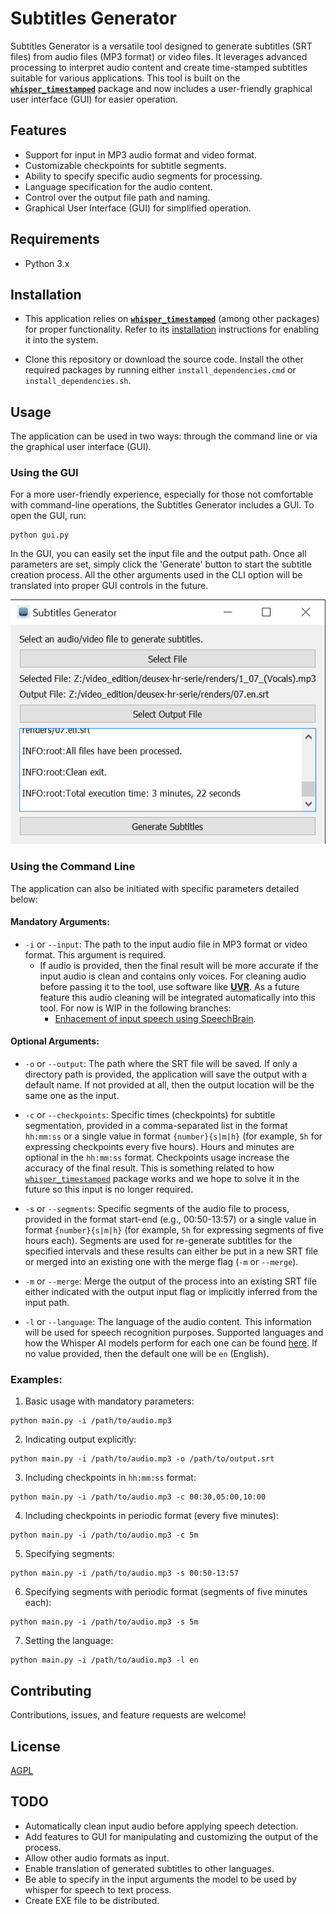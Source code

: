 # Subtitles Generator

Subtitles Generator is a versatile tool designed to generate subtitles (SRT files) from audio files (MP3 format) or video files. It leverages advanced processing to interpret audio content and create time-stamped subtitles suitable for various applications. This tool is built on the **[`whisper_timestamped`](https://github.com/linto-ai/whisper-timestamped)** package and now includes a user-friendly graphical user interface (GUI) for easier operation.

## Features

- Support for input in MP3 audio format and video format.
- Customizable checkpoints for subtitle segments.
- Ability to specify specific audio segments for processing.
- Language specification for the audio content.
- Control over the output file path and naming.
- Graphical User Interface (GUI) for simplified operation.

## Requirements

- Python 3.x

## Installation

- This application relies on **[`whisper_timestamped`](https://github.com/linto-ai/whisper-timestamped)** (among other packages) for proper functionality. Refer to its [installation](https://github.com/linto-ai/whisper-timestamped#installation) instructions for enabling it into the system.

- Clone this repository or download the source code. Install the other required packages by running either `install_dependencies.cmd` or `install_dependencies.sh`.

## Usage

The application can be used in two ways: through the command line or via the graphical user interface (GUI).

### Using the GUI

For a more user-friendly experience, especially for those not comfortable with command-line operations, the Subtitles Generator includes a GUI. To open the GUI, run:

```
python gui.py
```

In the GUI, you can easily set the input file and the output path. Once all parameters are set, simply click the 'Generate' button to start the subtitle creation process. All the other arguments used in the CLI option will be translated into proper GUI controls in the future.

![Alt text](assets/img/gui.png)

### Using the Command Line

The application can also be initiated with specific parameters detailed below:

#### Mandatory Arguments:

- `-i` or `--input`: The path to the input audio file in MP3 format or video format. This argument is required.
  - If audio is provided, then the final result will be more accurate if the input audio is clean and contains only voices. For cleaning audio before passing it to the tool, use software like **[UVR](https://github.com/Anjok07/ultimatevocalremovergui)**. As a future feature this audio cleaning will be integrated automatically into this tool. For now is WIP in the following branches:
    - [Enhacement of input speech using SpeechBrain](https://github.com/hrkns/subtitle-generator/tree/v0.1.x-speech-enhacement-using-speechbrain).

#### Optional Arguments:

- `-o` or `--output`: The path where the SRT file will be saved. If only a directory path is provided, the application will save the output with a default name. If not provided at all, then the output location will be the same one as the input.

- `-c` or `--checkpoints`: Specific times (checkpoints) for subtitle segmentation, provided in a comma-separated list in the format `hh:mm:ss` or a single value in format `{number}{s|m|h}` (for example, `5h` for expressing checkpoints every five hours). Hours and minutes are optional in the `hh:mm:ss` format. Checkpoints usage increase the accuracy of the final result. This is something related to how [`whisper_timestamped`](https://github.com/linto-ai/whisper-timestamped) package works and we hope to solve it in the future so this input is no longer required.

- `-s` or `--segments`: Specific segments of the audio file to process, provided in the format start-end (e.g., 00:50-13:57) or a single value in format `{number}{s|m|h}` (for example, `5h` for expressing segments of five hours each). Segments are used for re-generate subtitles for the specified intervals and these results can either be put in a new SRT file or merged into an existing one with the merge flag (`-m` or `--merge`).

- `-m` or `--merge`: Merge the output of the process into an existing SRT file either indicated with the output input flag or implicitly inferred from the input path.

- `-l` or `--language`: The language of the audio content. This information will be used for speech recognition purposes. Supported languages and how the Whisper AI models perform for each one can be found [here](https://github.com/openai/whisper#available-models-and-languages). If no value provided, then the default one will be `en` (English).

### Examples:

1. Basic usage with mandatory parameters:

```
python main.py -i /path/to/audio.mp3
```

2. Indicating output explicitly:

```
python main.py -i /path/to/audio.mp3 -o /path/to/output.srt
```

3. Including checkpoints in `hh:mm:ss` format:

```
python main.py -i /path/to/audio.mp3 -c 00:30,05:00,10:00
```

4. Including checkpoints in periodic format (every five minutes):

```
python main.py -i /path/to/audio.mp3 -c 5m
```

5. Specifying segments:

```
python main.py -i /path/to/audio.mp3 -s 00:50-13:57
```

6. Specifying segments with periodic format (segments of five minutes each):

```
python main.py -i /path/to/audio.mp3 -s 5m
```

7. Setting the language:

```
python main.py -i /path/to/audio.mp3 -l en
```

## Contributing

Contributions, issues, and feature requests are welcome!

## License

[AGPL](https://www.gnu.org/licenses/agpl-3.0.en.html)

## TODO

- Automatically clean input audio before applying speech detection.
- Add features to GUI for manipulating and customizing the output of the process.
- Allow other audio formats as input.
- Enable translation of generated subtitles to other languages.
- Be able to specify in the input arguments the model to be used by whisper for speech to text process.
- Create EXE file to be distributed.
